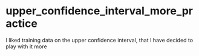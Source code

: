 # upper_confidence_interval_more_practice
I liked training data on the upper confidence interval, that I have decided to play with it more
